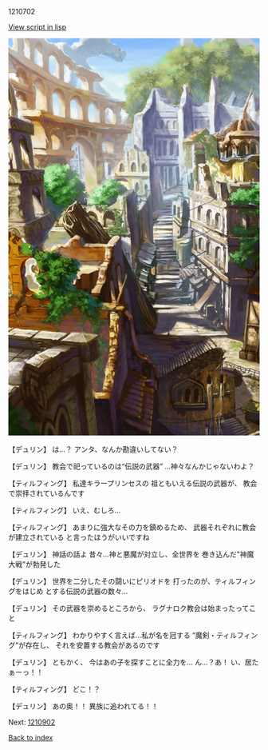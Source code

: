 1210702

[View script in lisp](../scripts/1210702.txt)

![ghost_town.png](../images/backgrounds/ghost_town.png)

【デュリン】
は…？
アンタ、なんか勘違いしてない？

【デュリン】
教会で祀っているのは“伝説の武器”
…神々なんかじゃないわよ？

【ティルフィング】
私達キラープリンセスの
祖ともいえる伝説の武器が、
教会で崇拝されているんです

【ティルフィング】
いえ、むしろ…

【ティルフィング】
あまりに強大なその力を鎮めるため、
武器それぞれに教会が建立されている
と言ったほうがいいですね

【デュリン】
神話の話よ
昔々…神と悪魔が対立し、全世界を
巻き込んだ"神魔大戦"が勃発した

【デュリン】
世界を二分したその闘いにピリオドを
打ったのが、ティルフィングをはじめ
とする伝説の武器の数々…

【デュリン】
その武器を崇めるところから、
ラグナロク教会は始まったってこと

【ティルフィング】
わかりやすく言えば…私が名を冠する
“魔剣・ティルフィング”が存在し、
それを安置する教会があるのです

【デュリン】
ともかく、
今はあの子を探すことに全力を…
ん…？あ！ い、居たぁーっ！！

【ティルフィング】
どこ！？

【デュリン】
あの奥！！
異族に追われてる！！

Next: [1210902](1210902.md)

[Back to index](index.md)
